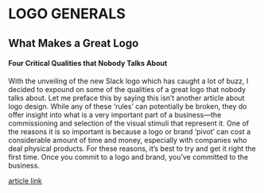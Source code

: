 # LOGO GENERALS

## What Makes a Great Logo

#### Four Critical Qualities that Nobody Talks About

With the unveiling of the new Slack logo which has caught a lot of buzz, I decided to expound on some of the qualities of a great logo that nobody talks about. Let me preface this by saying this isn’t another article about logo design. While any of these ‘rules’ can potentially be broken, they do offer insight into what is a very important part of a business—the commissioning and selection of the visual stimuli that represent it. One of the reasons it is so important is because a logo or brand ‘pivot’ can cost a considerable amount of time and money, especially with companies who deal physical products. For these reasons, it’s best to try and get it right the first time. Once you commit to a logo and brand, you’ve committed to the business.

[article link](https://medium.com/swlh/what-makes-a-great-logo-c7b0e8c4b9e3)
